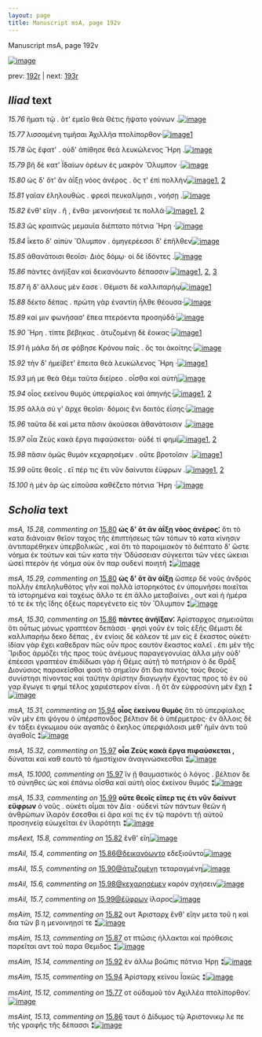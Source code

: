 ```yaml
---
layout: page
title: Manuscript msA, page 192v
---
```


Manuscript msA, page 192v

[![image](http://www.homermultitext.org/iipsrv?OBJ=IIP,1.0&FIF=/project/homer/pyramidal/deepzoom/hmt/vaimg/2017a/VA192VN_0694.tif&WID=100&CVT=JPEG)](http://www.homermultitext.org/ict2/?urn=urn:cite2:hmt:vaimg.2017a:VA192VN_0694)

prev:  [192r](../192r) | next:  [193r](../193r)

## *Iliad* text

*15.76* <a id="15.76"/> ἤματι τῷ . ὅτ' ἐμεῖο θεὰ Θέτις ἥψατο γούνων .[![image](http://www.homermultitext.org/iipsrv?OBJ=IIP,1.0&FIF=/project/homer/pyramidal/deepzoom/hmt/vaimg/2017a/VA192VN_0694.tif&RGN=0.478,0.2359,0.394,0.0285&WID=1000&CVT=JPEG)](http://www.homermultitext.org/ict2/?urn=urn:cite2:hmt:vaimg.2017a:VA192VN_0694@0.478,0.2359,0.394,0.0285)

*15.77* <a id="15.77"/> λισσομένη τιμῆσαι Ἀχιλλῆα πτολίπορθον·[![image](http://www.homermultitext.org/iipsrv?OBJ=IIP,1.0&FIF=/project/homer/pyramidal/deepzoom/hmt/vaimg/2017a/VA192VN_0694.tif&RGN=0.484,0.2554,0.374,0.0285&WID=1000&CVT=JPEG)](http://www.homermultitext.org/ict2/?urn=urn:cite2:hmt:vaimg.2017a:VA192VN_0694@0.484,0.2554,0.374,0.0285)[1](#msAint_15.12)

*15.78* <a id="15.78"/> ὣς ἔφατ' . οὐδ' ἀπίθησε θεὰ λευκώλενος Ἥρη .[![image](http://www.homermultitext.org/iipsrv?OBJ=IIP,1.0&FIF=/project/homer/pyramidal/deepzoom/hmt/vaimg/2017a/VA192VN_0694.tif&RGN=0.479,0.272,0.402,0.0285&WID=1000&CVT=JPEG)](http://www.homermultitext.org/ict2/?urn=urn:cite2:hmt:vaimg.2017a:VA192VN_0694@0.479,0.272,0.402,0.0285)

*15.79* <a id="15.79"/> βῆ δὲ κατ' Ϊδαίων ὀρέων ἐς μακρὸν Ὄλυμπον ·[![image](http://www.homermultitext.org/iipsrv?OBJ=IIP,1.0&FIF=/project/homer/pyramidal/deepzoom/hmt/vaimg/2017a/VA192VN_0694.tif&RGN=0.483,0.2915,0.402,0.0285&WID=1000&CVT=JPEG)](http://www.homermultitext.org/ict2/?urn=urn:cite2:hmt:vaimg.2017a:VA192VN_0694@0.483,0.2915,0.402,0.0285)

*15.80* <a id="15.80"/> ὡς δ' ὅτ' ἂν ἀΐξῃ νόος ἀνέρος . ὅς τ' ἐπὶ πολλὴν[![image](http://www.homermultitext.org/iipsrv?OBJ=IIP,1.0&FIF=/project/homer/pyramidal/deepzoom/hmt/vaimg/2017a/VA192VN_0694.tif&RGN=0.484,0.3118,0.393,0.0285&WID=1000&CVT=JPEG)](http://www.homermultitext.org/ict2/?urn=urn:cite2:hmt:vaimg.2017a:VA192VN_0694@0.484,0.3118,0.393,0.0285)[1](#msA_15.28), [2](#msA_15.29)

*15.81* <a id="15.81"/> γαῖαν ἐληλουθὼς . φρεσὶ πευκαλίμῃσι , νοήσῃ .[![image](http://www.homermultitext.org/iipsrv?OBJ=IIP,1.0&FIF=/project/homer/pyramidal/deepzoom/hmt/vaimg/2017a/VA192VN_0694.tif&RGN=0.483,0.3306,0.398,0.0308&WID=1000&CVT=JPEG)](http://www.homermultitext.org/ict2/?urn=urn:cite2:hmt:vaimg.2017a:VA192VN_0694@0.483,0.3306,0.398,0.0308)

*15.82* <a id="15.82"/> ἔνθ' εἴην . ἢ , ἔνθα· μενοινήσειέ τε πολλά·[![image](http://www.homermultitext.org/iipsrv?OBJ=IIP,1.0&FIF=/project/homer/pyramidal/deepzoom/hmt/vaimg/2017a/VA192VN_0694.tif&RGN=0.485,0.3486,0.366,0.0308&WID=1000&CVT=JPEG)](http://www.homermultitext.org/ict2/?urn=urn:cite2:hmt:vaimg.2017a:VA192VN_0694@0.485,0.3486,0.366,0.0308)[1](#msAext_15.8), [2](#msAim_15.12)

*15.83* <a id="15.83"/> ὣς κραιπνῶς μεμαυῖα διέπτατο πότνια Ἥρη ·[![image](http://www.homermultitext.org/iipsrv?OBJ=IIP,1.0&FIF=/project/homer/pyramidal/deepzoom/hmt/vaimg/2017a/VA192VN_0694.tif&RGN=0.482,0.3636,0.412,0.0368&WID=1000&CVT=JPEG)](http://www.homermultitext.org/ict2/?urn=urn:cite2:hmt:vaimg.2017a:VA192VN_0694@0.482,0.3636,0.412,0.0368)

*15.84* <a id="15.84"/> ΐκετο δ' αἰπὺν Ὄλυμπον . ὁμηγερέεσσι δ' ἐπῆλθεν[![image](http://www.homermultitext.org/iipsrv?OBJ=IIP,1.0&FIF=/project/homer/pyramidal/deepzoom/hmt/vaimg/2017a/VA192VN_0694.tif&RGN=0.483,0.3877,0.412,0.0323&WID=1000&CVT=JPEG)](http://www.homermultitext.org/ict2/?urn=urn:cite2:hmt:vaimg.2017a:VA192VN_0694@0.483,0.3877,0.412,0.0323)

*15.85* <a id="15.85"/> ἀθανάτοισι θεοῖσι· Διὸς δόμῳ· οἱ δὲ ἰδόντες .[![image](http://www.homermultitext.org/iipsrv?OBJ=IIP,1.0&FIF=/project/homer/pyramidal/deepzoom/hmt/vaimg/2017a/VA192VN_0694.tif&RGN=0.481,0.4065,0.403,0.024&WID=1000&CVT=JPEG)](http://www.homermultitext.org/ict2/?urn=urn:cite2:hmt:vaimg.2017a:VA192VN_0694@0.481,0.4065,0.403,0.024)

*15.86* <a id="15.86"/> πάντες ἀνήϊξαν καὶ δεικανόωντο δέπασσιν·[![image](http://www.homermultitext.org/iipsrv?OBJ=IIP,1.0&FIF=/project/homer/pyramidal/deepzoom/hmt/vaimg/2017a/VA192VN_0694.tif&RGN=0.482,0.4252,0.388,0.024&WID=1000&CVT=JPEG)](http://www.homermultitext.org/ict2/?urn=urn:cite2:hmt:vaimg.2017a:VA192VN_0694@0.482,0.4252,0.388,0.024)[1](#msAint_15.13), [2](#msAil_15.4), [3](#msA_15.30)

*15.87* <a id="15.87"/> ἣ δ' ἄλλους μὲν ἔασε . Θέμιστι δὲ καλλιπαρήῳ[![image](http://www.homermultitext.org/iipsrv?OBJ=IIP,1.0&FIF=/project/homer/pyramidal/deepzoom/hmt/vaimg/2017a/VA192VN_0694.tif&RGN=0.483,0.4448,0.405,0.024&WID=1000&CVT=JPEG)](http://www.homermultitext.org/ict2/?urn=urn:cite2:hmt:vaimg.2017a:VA192VN_0694@0.483,0.4448,0.405,0.024)[1](#msAim_15.13)

*15.88* <a id="15.88"/> δέκτο δέπας . πρώτη γὰρ ἐναντίη ἦλθε θέουσα·[![image](http://www.homermultitext.org/iipsrv?OBJ=IIP,1.0&FIF=/project/homer/pyramidal/deepzoom/hmt/vaimg/2017a/VA192VN_0694.tif&RGN=0.483,0.4598,0.423,0.0285&WID=1000&CVT=JPEG)](http://www.homermultitext.org/ict2/?urn=urn:cite2:hmt:vaimg.2017a:VA192VN_0694@0.483,0.4598,0.423,0.0285)

*15.89* <a id="15.89"/> καί μιν φωνήσασ' ἔπεα πτερόεντα προσηύδᾱ·[![image](http://www.homermultitext.org/iipsrv?OBJ=IIP,1.0&FIF=/project/homer/pyramidal/deepzoom/hmt/vaimg/2017a/VA192VN_0694.tif&RGN=0.48,0.4808,0.423,0.0285&WID=1000&CVT=JPEG)](http://www.homermultitext.org/ict2/?urn=urn:cite2:hmt:vaimg.2017a:VA192VN_0694@0.48,0.4808,0.423,0.0285)

*15.90* <a id="15.90"/> Ἥρη . τίπτε βέβηκας . ἀτυζομένῃ δὲ ἔοικας·[![image](http://www.homermultitext.org/iipsrv?OBJ=IIP,1.0&FIF=/project/homer/pyramidal/deepzoom/hmt/vaimg/2017a/VA192VN_0694.tif&RGN=0.48,0.4808,0.423,0.0285&WID=1000&CVT=JPEG)](http://www.homermultitext.org/ict2/?urn=urn:cite2:hmt:vaimg.2017a:VA192VN_0694@0.48,0.4808,0.423,0.0285)[1](#msAil_15.5)

*15.91* <a id="15.91"/> ῆ μάλα δή σε φόβησε Κρόνου παῖς . ὅς τοι ἀκοίτης·[![image](http://www.homermultitext.org/iipsrv?OBJ=IIP,1.0&FIF=/project/homer/pyramidal/deepzoom/hmt/vaimg/2017a/VA192VN_0694.tif&RGN=0.473,0.5177,0.437,0.0285&WID=1000&CVT=JPEG)](http://www.homermultitext.org/ict2/?urn=urn:cite2:hmt:vaimg.2017a:VA192VN_0694@0.473,0.5177,0.437,0.0285)

*15.92* <a id="15.92"/> τὴν δ' ἠμείβετ' ἔπειτα θεὰ λευκώλενος Ἥρη ·[![image](http://www.homermultitext.org/iipsrv?OBJ=IIP,1.0&FIF=/project/homer/pyramidal/deepzoom/hmt/vaimg/2017a/VA192VN_0694.tif&RGN=0.473,0.5372,0.437,0.0285&WID=1000&CVT=JPEG)](http://www.homermultitext.org/ict2/?urn=urn:cite2:hmt:vaimg.2017a:VA192VN_0694@0.473,0.5372,0.437,0.0285)[1](#msAim_15.14)

*15.93* <a id="15.93"/> μή με θεὰ Θέμι ταῦτα διείρεο . οἶσθα καὶ αὐτὴ[![image](http://www.homermultitext.org/iipsrv?OBJ=IIP,1.0&FIF=/project/homer/pyramidal/deepzoom/hmt/vaimg/2017a/VA192VN_0694.tif&RGN=0.482,0.5567,0.437,0.0285&WID=1000&CVT=JPEG)](http://www.homermultitext.org/ict2/?urn=urn:cite2:hmt:vaimg.2017a:VA192VN_0694@0.482,0.5567,0.437,0.0285)

*15.94* <a id="15.94"/> οἷος εκείνου θυμὸς ὑπερφίαλος καὶ ἀπηνής·[![image](http://www.homermultitext.org/iipsrv?OBJ=IIP,1.0&FIF=/project/homer/pyramidal/deepzoom/hmt/vaimg/2017a/VA192VN_0694.tif&RGN=0.486,0.5763,0.422,0.0285&WID=1000&CVT=JPEG)](http://www.homermultitext.org/ict2/?urn=urn:cite2:hmt:vaimg.2017a:VA192VN_0694@0.486,0.5763,0.422,0.0285)[1](#msAim_15.15), [2](#msA_15.31)

*15.95* <a id="15.95"/> ἀλλὰ σύ γ' ἄρχε θεοῖσι· δόμοις ἔνι δαιτὸς ἐΐσης·[![image](http://www.homermultitext.org/iipsrv?OBJ=IIP,1.0&FIF=/project/homer/pyramidal/deepzoom/hmt/vaimg/2017a/VA192VN_0694.tif&RGN=0.481,0.5958,0.436,0.0285&WID=1000&CVT=JPEG)](http://www.homermultitext.org/ict2/?urn=urn:cite2:hmt:vaimg.2017a:VA192VN_0694@0.481,0.5958,0.436,0.0285)

*15.96* <a id="15.96"/> ταῦτα δὲ καὶ μετα πᾶσιν ἀκούσεαι ἀθανάτοισιν .[![image](http://www.homermultitext.org/iipsrv?OBJ=IIP,1.0&FIF=/project/homer/pyramidal/deepzoom/hmt/vaimg/2017a/VA192VN_0694.tif&RGN=0.482,0.6131,0.441,0.0316&WID=1000&CVT=JPEG)](http://www.homermultitext.org/ict2/?urn=urn:cite2:hmt:vaimg.2017a:VA192VN_0694@0.482,0.6131,0.441,0.0316)

*15.97* <a id="15.97"/> οἷα Ζεὺς κακὰ ἔργα πιφαύσκεται· οὐδέ τί φημὶ[![image](http://www.homermultitext.org/iipsrv?OBJ=IIP,1.0&FIF=/project/homer/pyramidal/deepzoom/hmt/vaimg/2017a/VA192VN_0694.tif&RGN=0.483,0.6304,0.418,0.0323&WID=1000&CVT=JPEG)](http://www.homermultitext.org/ict2/?urn=urn:cite2:hmt:vaimg.2017a:VA192VN_0694@0.483,0.6304,0.418,0.0323)[1](#msA_15.1000), [2](#msA_15.32)

*15.98* <a id="15.98"/> πᾶσιν ὁμῶς θυμὸν κεχαρησέμεν . οὔτε βροτοῖσιν .[![image](http://www.homermultitext.org/iipsrv?OBJ=IIP,1.0&FIF=/project/homer/pyramidal/deepzoom/hmt/vaimg/2017a/VA192VN_0694.tif&RGN=0.481,0.6506,0.427,0.0323&WID=1000&CVT=JPEG)](http://www.homermultitext.org/ict2/?urn=urn:cite2:hmt:vaimg.2017a:VA192VN_0694@0.481,0.6506,0.427,0.0323)[1](#msAil_15.6)

*15.99* <a id="15.99"/> οὔτε θεοῖς . εἴ πέρ τις ἔτι νῦν δαίνυται ἔϋφρων .[![image](http://www.homermultitext.org/iipsrv?OBJ=IIP,1.0&FIF=/project/homer/pyramidal/deepzoom/hmt/vaimg/2017a/VA192VN_0694.tif&RGN=0.482,0.6679,0.41,0.0323&WID=1000&CVT=JPEG)](http://www.homermultitext.org/ict2/?urn=urn:cite2:hmt:vaimg.2017a:VA192VN_0694@0.482,0.6679,0.41,0.0323)[1](#msAil_15.7), [2](#msA_15.33)

*15.100* <a id="15.100"/> ἡ μὲν ἂρ ὡς εἰποῦσα καθέζετο πότνια Ἥρη ·[![image](http://www.homermultitext.org/iipsrv?OBJ=IIP,1.0&FIF=/project/homer/pyramidal/deepzoom/hmt/vaimg/2017a/VA192VN_0694.tif&RGN=0.482,0.6867,0.382,0.0323&WID=1000&CVT=JPEG)](http://www.homermultitext.org/ict2/?urn=urn:cite2:hmt:vaimg.2017a:VA192VN_0694@0.482,0.6867,0.382,0.0323)

## *Scholia* text

*msA, 15.28, commenting on* [15.80](#15.80)  <a id="msA_15.28"/> **ὡς δ' ὅτ ἂν ἀΐξῃ νόος ἀνέρος⁚** ὅτι τὸ κατα διάνοιαν θεῖον ταχος τῆς ἐπιπτήσεως τῶν τόπων τὸ κατα κίνησιν ἀντιπαρέθηκεν ὑπερβολικῶς , καὶ ὅτι τὸ παροιμιακὸν τὸ διέπτατο δ' ὥστε νόημα ἐκ τούτων καὶ τῶν κατα τὴν Ὀδύσσειαν σύγκειται τῶν νέες ὠκειαι ὡσεὶ πτερὸν ἠε νόημα οὐκ ὂν παρ ουδενὶ ποιητῆ ⁑[![image](http://www.homermultitext.org/iipsrv?OBJ=IIP,1.0&FIF=/project/homer/pyramidal/deepzoom/hmt/vaimg/2017a/VA192VN_0694.tif&RGN=0.204,0.124,0.699,0.0496&WID=1000&CVT=JPEG)](http://www.homermultitext.org/ict2/?urn=urn:cite2:hmt:vaimg.2017a:VA192VN_0694@0.204,0.124,0.699,0.0496)

*msA, 15.29, commenting on* [15.80](#15.80)  <a id="msA_15.29"/> **ὡς δ' ὅτ ἂν ἀΐξῃ** ὥσπερ δὲ νοῦς ἀνδρὸς πολλὴν ἐπεληλυθότος γῆν καὶ πολλὰ ἱστορηκότος ἐν ὑπομνήσει ποιεῖται τὰ ἱστορημένα καὶ ταχέως ἄλλο τε ἐπ ἄλλο μεταβαίνει , ουτ καὶ ἡ ἡμέρα τό τε ἐκ τῆς ἴδης ὀξέως παρεγένετο εἰς τὸν Ὄλυμπον ⁑[![image](http://www.homermultitext.org/iipsrv?OBJ=IIP,1.0&FIF=/project/homer/pyramidal/deepzoom/hmt/vaimg/2017a/VA192VN_0694.tif&RGN=0.217,0.1548,0.686,0.0443&WID=1000&CVT=JPEG)](http://www.homermultitext.org/ict2/?urn=urn:cite2:hmt:vaimg.2017a:VA192VN_0694@0.217,0.1548,0.686,0.0443)

*msA, 15.30, commenting on* [15.86](#15.86)  <a id="msA_15.30"/> **πάντες ἀνήϊξαν⁚** Ἀρίσταρχος σημειοῦται ὅτι οὗτως μόνως γραπτέον δεπάσσι · φησὶ γοῦν ἐν τοῖς ἑξῆς Θέμιστι δὲ καλλιπαρήω δεκο δέπας , ἐν ενίοις δὲ κάλεον τέ μιν εἰς ἓ ἕκαστος οὐκέτι· ἰδίαν γὰρ ἔχει καθεδραν πῶς οὖν προς εαυτὸν ἕκαστος καλεῖ . ἐπι μὲν τῆς Ἴριδος ἁρμόζει τῆς προς τοὺς ἀνέμους παραγεγονυίας ἀλλα μὴν οὐδ' ἐπέεσσι γραπτέον ἐπιδίδωσι γὰρ ἡ Θέμις αὐτῇ τὸ ποτήριον ὁ δε Θρᾶξ Διονύσιος παρακεῖσθαι φασὶ τὸ σημεῖον ὅτι δια παντὸς τοὺς θεοὺς συνίστησι πίνοντας καὶ ταύτην ἀρίστην διαγωγὴν ἔχοντας προς τὸ ἐν οὐ γαρ ἔγωγε τι φημὶ τέλος χαριέστερον εἶναι . ἢ ὅτ ἂν εὐφροσύνη μὲν ἔχῃ ⁑[![image](http://www.homermultitext.org/iipsrv?OBJ=IIP,1.0&FIF=/project/homer/pyramidal/deepzoom/hmt/vaimg/2017a/VA192VN_0694.tif&RGN=0.207,0.4125,0.232,0.1826&WID=1000&CVT=JPEG)](http://www.homermultitext.org/ict2/?urn=urn:cite2:hmt:vaimg.2017a:VA192VN_0694@0.207,0.4125,0.232,0.1826)

*msA, 15.31, commenting on* [15.94](#15.94)  <a id="msA_15.31"/> **οἷος ἐκείνου θυμὸς** ὅτι τὸ ὑπερφίαλος νῦν μὲν ἐπι ψόγου ὁ ὑπέρσπονδος βέλτιον δὲ ὁ ὑπέρμετρος· ἐν ἄλλοις δὲ ἐν τάξει ἐγκωμιου οὐκ αγαπᾶς ὁ ἕκηλος ὑπερφιάλοισι μεθ' ἡμῖν ἀντι τοῦ ἀγαθοῖς ⁑[![image](http://www.homermultitext.org/iipsrv?OBJ=IIP,1.0&FIF=/project/homer/pyramidal/deepzoom/hmt/vaimg/2017a/VA192VN_0694.tif&RGN=0.209,0.583,0.228,0.0691&WID=1000&CVT=JPEG)](http://www.homermultitext.org/ict2/?urn=urn:cite2:hmt:vaimg.2017a:VA192VN_0694@0.209,0.583,0.228,0.0691)

*msA, 15.32, commenting on* [15.97](#15.97)  <a id="msA_15.32"/> **οἷα Ζεὺς κακὰ ἔργα πιφαύσκεται ,** δύναται καὶ καθ εαυτὸ τὸ ἡμιστίχιον ἀναγινώσκεσθαι ⁑[![image](http://www.homermultitext.org/iipsrv?OBJ=IIP,1.0&FIF=/project/homer/pyramidal/deepzoom/hmt/vaimg/2017a/VA192VN_0694.tif&RGN=0.207,0.6409,0.237,0.0331&WID=1000&CVT=JPEG)](http://www.homermultitext.org/ict2/?urn=urn:cite2:hmt:vaimg.2017a:VA192VN_0694@0.207,0.6409,0.237,0.0331)

*msA, 15.1000, commenting on* [15.97](#15.97)  <a id="msA_15.1000"/> ἵν ῇ θαυμαστικὸς ὁ λόγος . βέλτιον δε τὸ σύνηθες ὡς καὶ ἐπάνω οἶσθα καὶ αὐτὴ οἷος ἐκείνου θυμός ⁑[![image](http://www.homermultitext.org/iipsrv?OBJ=IIP,1.0&FIF=/project/homer/pyramidal/deepzoom/hmt/vaimg/2017a/VA192VN_0694.tif&RGN=0.224,0.6634,0.206,0.0428&WID=1000&CVT=JPEG)](http://www.homermultitext.org/ict2/?urn=urn:cite2:hmt:vaimg.2017a:VA192VN_0694@0.224,0.6634,0.206,0.0428)

*msA, 15.33, commenting on* [15.99](#15.99)  <a id="msA_15.33"/> **οὔτε θεοῖς εἴπερ τις έτι νῦν δαίνυτ εὔφρων** ὁ νοῦς . οὐκέτι οἶμαι τὸν Δία · οὐδενὶ τῶν πάντων θεῶν ἠ ἀνθρώπων ϊλαρὸν ἔσεσθαι εἰ ἄρα καί τις ἐν τῷ παρόντι τῇ αὐτοῦ προσηνείᾳ εὐωχεῖται ἐν ἰλαρότητι ⁑[![image](http://www.homermultitext.org/iipsrv?OBJ=IIP,1.0&FIF=/project/homer/pyramidal/deepzoom/hmt/vaimg/2017a/VA192VN_0694.tif&RGN=0.211,0.6935,0.486,0.0609&WID=1000&CVT=JPEG)](http://www.homermultitext.org/ict2/?urn=urn:cite2:hmt:vaimg.2017a:VA192VN_0694@0.211,0.6935,0.486,0.0609)

*msAext, 15.8, commenting on* [15.82](#15.82)  <a id="msAext_15.8"/> ἔνθ' εἴη[![image](http://www.homermultitext.org/iipsrv?OBJ=IIP,1.0&FIF=/project/homer/pyramidal/deepzoom/hmt/vaimg/2017a/VA192VN_0694.tif&RGN=0.16,0.3569,0.036,0.0188&WID=1000&CVT=JPEG)](http://www.homermultitext.org/ict2/?urn=urn:cite2:hmt:vaimg.2017a:VA192VN_0694@0.16,0.3569,0.036,0.0188)

*msAil, 15.4, commenting on* [15.86@δεικανόωντο](#15.86@δεικανόωντο)  <a id="msAil_15.4"/> εδεξιοῦντο[![image](http://www.homermultitext.org/iipsrv?OBJ=IIP,1.0&FIF=/project/homer/pyramidal/deepzoom/hmt/vaimg/2017a/VA192VN_0694.tif&RGN=0.725,0.4215,0.047,0.0158&WID=1000&CVT=JPEG)](http://www.homermultitext.org/ict2/?urn=urn:cite2:hmt:vaimg.2017a:VA192VN_0694@0.725,0.4215,0.047,0.0158)

*msAil, 15.5, commenting on* [15.90@ἀτυζομένῃ](#15.90@ἀτυζομένῃ)  <a id="msAil_15.5"/> τεταραγμένη[![image](http://www.homermultitext.org/iipsrv?OBJ=IIP,1.0&FIF=/project/homer/pyramidal/deepzoom/hmt/vaimg/2017a/VA192VN_0694.tif&RGN=0.71,0.4981,0.054,0.0128&WID=1000&CVT=JPEG)](http://www.homermultitext.org/ict2/?urn=urn:cite2:hmt:vaimg.2017a:VA192VN_0694@0.71,0.4981,0.054,0.0128)

*msAil, 15.6, commenting on* [15.98@κεχαρησέμεν](#15.98@κεχαρησέμεν)  <a id="msAil_15.6"/> καρὸν σχήσειν[![image](http://www.homermultitext.org/iipsrv?OBJ=IIP,1.0&FIF=/project/homer/pyramidal/deepzoom/hmt/vaimg/2017a/VA192VN_0694.tif&RGN=0.692,0.6491,0.062,0.0143&WID=1000&CVT=JPEG)](http://www.homermultitext.org/ict2/?urn=urn:cite2:hmt:vaimg.2017a:VA192VN_0694@0.692,0.6491,0.062,0.0143)

*msAil, 15.7, commenting on* [15.99@ἔϋφρων](#15.99@ἔϋφρων)  <a id="msAil_15.7"/> ἰλαρος[![image](http://www.homermultitext.org/iipsrv?OBJ=IIP,1.0&FIF=/project/homer/pyramidal/deepzoom/hmt/vaimg/2017a/VA192VN_0694.tif&RGN=0.853,0.6672,0.028,0.0143&WID=1000&CVT=JPEG)](http://www.homermultitext.org/ict2/?urn=urn:cite2:hmt:vaimg.2017a:VA192VN_0694@0.853,0.6672,0.028,0.0143)

*msAim, 15.12, commenting on* [15.82](#15.82)  <a id="msAim_15.12"/> ουτ Ἀρισταρχ ἔνθ' εἴην μετα τοῦ η καὶ δια τῶν β η μενοινηῃσί τε ⁑[![image](http://www.homermultitext.org/iipsrv?OBJ=IIP,1.0&FIF=/project/homer/pyramidal/deepzoom/hmt/vaimg/2017a/VA192VN_0694.tif&RGN=0.42,0.3494,0.072,0.0473&WID=1000&CVT=JPEG)](http://www.homermultitext.org/ict2/?urn=urn:cite2:hmt:vaimg.2017a:VA192VN_0694@0.42,0.3494,0.072,0.0473)

*msAim, 15.13, commenting on* [15.87](#15.87)  <a id="msAim_15.13"/> οτ πτῶσις ήλλακται καὶ πρόθεσις παρεῖται αντ τοῦ παρα Θεμιδος ⁑[![image](http://www.homermultitext.org/iipsrv?OBJ=IIP,1.0&FIF=/project/homer/pyramidal/deepzoom/hmt/vaimg/2017a/VA192VN_0694.tif&RGN=0.423,0.4508,0.056,0.0609&WID=1000&CVT=JPEG)](http://www.homermultitext.org/ict2/?urn=urn:cite2:hmt:vaimg.2017a:VA192VN_0694@0.423,0.4508,0.056,0.0609)

*msAim, 15.14, commenting on* [15.92](#15.92)  <a id="msAim_15.14"/> ἐν άλλω βοῶπις πότνια Ήρῃ ⁑[![image](http://www.homermultitext.org/iipsrv?OBJ=IIP,1.0&FIF=/project/homer/pyramidal/deepzoom/hmt/vaimg/2017a/VA192VN_0694.tif&RGN=0.431,0.5424,0.048,0.0323&WID=1000&CVT=JPEG)](http://www.homermultitext.org/ict2/?urn=urn:cite2:hmt:vaimg.2017a:VA192VN_0694@0.431,0.5424,0.048,0.0323)

*msAim, 15.15, commenting on* [15.94](#15.94)  <a id="msAim_15.15"/> Ἀρίσταρχ κείνου Ϊακῶς ⁑[![image](http://www.homermultitext.org/iipsrv?OBJ=IIP,1.0&FIF=/project/homer/pyramidal/deepzoom/hmt/vaimg/2017a/VA192VN_0694.tif&RGN=0.43,0.5838,0.047,0.0391&WID=1000&CVT=JPEG)](http://www.homermultitext.org/ict2/?urn=urn:cite2:hmt:vaimg.2017a:VA192VN_0694@0.43,0.5838,0.047,0.0391)

*msAint, 15.12, commenting on* [15.77](#15.77)  <a id="msAint_15.12"/> οτ οὐδαμοῦ τὸν Αχιλλέα πτολίπορθον⁚[![image](http://www.homermultitext.org/iipsrv?OBJ=IIP,1.0&FIF=/project/homer/pyramidal/deepzoom/hmt/vaimg/2017a/VA192VN_0694.tif&RGN=0.861,0.2517,0.049,0.0338&WID=1000&CVT=JPEG)](http://www.homermultitext.org/ict2/?urn=urn:cite2:hmt:vaimg.2017a:VA192VN_0694@0.861,0.2517,0.049,0.0338)

*msAint, 15.13, commenting on* [15.86](#15.86)  <a id="msAint_15.13"/> ταυτ ὁ Δίδυμος τῷ Ἀριστονικῳ λε πε τῆς γραφῆς τῆς δέπασσι ⁑[![image](http://www.homermultitext.org/iipsrv?OBJ=IIP,1.0&FIF=/project/homer/pyramidal/deepzoom/hmt/vaimg/2017a/VA192VN_0694.tif&RGN=0.871,0.42,0.059,0.0511&WID=1000&CVT=JPEG)](http://www.homermultitext.org/ict2/?urn=urn:cite2:hmt:vaimg.2017a:VA192VN_0694@0.871,0.42,0.059,0.0511)